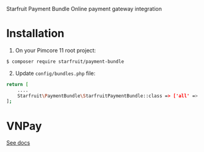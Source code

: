 Starfruit Payment Bundle
Online payment gateway integration

<!-- [TOC] -->

# Installation

1. On your Pimcore 11 root project:
```bash
$ composer require starfruit/payment-bundle
```

2. Update `config/bundles.php` file:
```bash
return [
    ....
    Starfruit\PaymentBundle\StarfruitPaymentBundle::class => ['all' => true],
];
```

# VNPay
[See docs](docs/VNPay.md "VNPay docs")